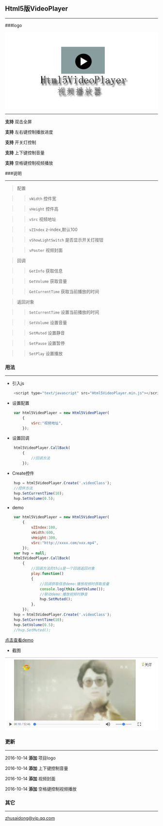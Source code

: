 ## Html5版VideoPlayer

---

###logo

![logo](logo.png)

---

<strong>支持</strong> 双击全屏

<strong>支持</strong> 左右键控制播放进度

<strong>支持</strong> 开关灯控制

<strong>支持</strong> 上下键控制音量

<strong>支持</strong> 空格键控制视频播放

###说明

---

> 配置

>> `vWidth` 控件宽

>> `vHeight` 控件高

>> `vSrc` 视频地址

>> `vZIndex` z-index,默认100

>> `vShowLightSwitch` 是否显示开关灯按钮

>> `vPoster` 视频封面

> 回调

>> `GetInfo` 获取信息

>> `GetVolume` 获取音量

>> `GetCurrentTime` 获取当前播放的时间

> 返回对象

>> `SetCurrentTime` 设置当前播放的时间

>> `SetVolume` 设置音量

>> `SetMuted` 设置静音

>> `SetPause` 设置暂停

>> `SetPlay` 设置播放


### 用法

---

* 引入js 

```javascript
	<script type="text/javascript" src="Html5VideoPlayer.min.js"></script>
```

* 设置配置

```javascript
	var html5VideoPlayer = new Html5VideoPlayer(
		{
			vSrc:"视频地址",
		});
```

* 设置回调

```javascript
	html5VideoPlayer.CallBack(
		{
			//回调方法
		});
```

* Create控件

```javascript
	hvp = html5VideoPlayer.Create('.videoClass');
	//控件方法
	hvp.SetCurrentTime(10);
	hvp.SetVolume(0.5);
```

* demo

```javascript
	var html5VideoPlayer = new Html5VideoPlayer(
		{
			vZIndex:100,
			vWidth:600,
			vHeight:300,
			vSrc:"http://xxxx.com/xxx.mp4",
		});
	var hvp = null;
	html5VideoPlayer.CallBack(
		{
			//回调方法的this是一个回调返回对象
			play:function()
			{
				//回调获取信息demo:播放视频时获取音量
				console.log(this.GetVolume());
				//联动demo:播放视频时静音
				hvp.SetMuted();
			},
		});
	hvp = html5VideoPlayer.Create('.videoClass');
	hvp.SetCurrentTime(10);
	hvp.SetVolume(0.5);
	//hvp.SetMuted();
```

[点击查看demo](http://zhusaidong.github.io/Html5VideoPlayer_demo)

* 截图

![screenshot](screenshot.png)

### 更新

---

2016-10-14 <strong>添加</strong> 项目logo

2016-10-14 <strong>添加</strong> 上下键控制音量

2016-10-14 <strong>添加</strong> 视频封面

2016-10-14 <strong>添加</strong> 空格键控制视频播放

### 其它

---

zhusaidong@vip.qq.com
